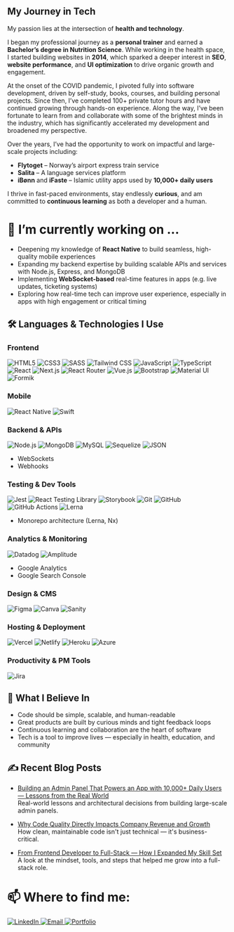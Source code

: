 ## My Journey in Tech

My passion lies at the intersection of **health and technology**.

I began my professional journey as a **personal trainer** and earned a **Bachelor’s degree in Nutrition Science**. While working in the health space, I started building websites in **2014**, which sparked a deeper interest in **SEO**, **website performance**, and **UI optimization** to drive organic growth and engagement.

At the onset of the COVID pandemic, I pivoted fully into software development, driven by self-study, books, courses, and building personal projects. Since then, I’ve completed 100+ private tutor hours and have continued growing through hands-on experience. Along the way, I’ve been fortunate to learn from and collaborate with some of the brightest minds in the industry, which has significantly accelerated my development and broadened my perspective.

Over the years, I’ve had the opportunity to work on impactful and large-scale projects including:
- **Flytoget** – Norway’s airport express train service
- **Salita** – A language services platform
- **iBønn** and **iFaste** – Islamic utility apps used by **10,000+ daily users**

I thrive in fast-paced environments, stay endlessly **curious**, and am committed to **continuous learning** as both a developer and a human.

# 🔭 I’m currently working on ...

- Deepening my knowledge of **React Native** to build seamless, high-quality mobile experiences
- Expanding my backend expertise by building scalable APIs and services with Node.js, Express, and MongoDB
- Implementing **WebSocket-based** real-time features in apps (e.g. live updates, ticketing systems)
- Exploring how real-time tech can improve user experience, especially in apps with high engagement or critical timing

## 🛠️ Languages & Technologies I Use

### Frontend
![HTML5](https://img.shields.io/badge/HTML5-%23E34F26.svg?style=for-the-badge&logo=html5&logoColor=white)
![CSS3](https://img.shields.io/badge/CSS3-%231572B6.svg?style=for-the-badge&logo=css3&logoColor=white)
![SASS](https://img.shields.io/badge/SASS-hotpink.svg?style=for-the-badge&logo=SASS&logoColor=white)
![Tailwind CSS](https://img.shields.io/badge/Tailwind_CSS-38B2AC?style=for-the-badge&logo=tailwind-css&logoColor=white)
![JavaScript](https://img.shields.io/badge/JavaScript-%23323330.svg?style=for-the-badge&logo=javascript&logoColor=%23F7DF1E)
![TypeScript](https://img.shields.io/badge/TypeScript-%23007ACC.svg?style=for-the-badge&logo=typescript&logoColor=white)
![React](https://img.shields.io/badge/React-%2320232a.svg?style=for-the-badge&logo=react&logoColor=%2361DAFB)
![Next.js](https://img.shields.io/badge/Next.js-000000?style=for-the-badge&logo=nextdotjs&logoColor=white)
![React Router](https://img.shields.io/badge/React_Router-CA4245?style=for-the-badge&logo=react-router&logoColor=white)
![Vue.js](https://img.shields.io/badge/Vue.js-%2335495e.svg?style=for-the-badge&logo=vuedotjs&logoColor=%234FC08D)
![Bootstrap](https://img.shields.io/badge/Bootstrap-%23563D7C.svg?style=for-the-badge&logo=bootstrap&logoColor=white)
![Material UI](https://img.shields.io/badge/Material_UI-0081CB?style=for-the-badge&logo=mui&logoColor=white)
![Formik](https://img.shields.io/badge/Formik-EF4444?style=for-the-badge&logo=formik&logoColor=white)

### Mobile
![React Native](https://img.shields.io/badge/React_Native-20232A?style=for-the-badge&logo=react&logoColor=61DAFB)
![Swift](https://img.shields.io/badge/Swift-FA7343?style=for-the-badge&logo=swift&logoColor=white)

### Backend & APIs
![Node.js](https://img.shields.io/badge/Node.js-339933?style=for-the-badge&logo=nodedotjs&logoColor=white)
![MongoDB](https://img.shields.io/badge/MongoDB-4EA94B?style=for-the-badge&logo=mongodb&logoColor=white)
![MySQL](https://img.shields.io/badge/MySQL-4479A1?style=for-the-badge&logo=mysql&logoColor=white)
![Sequelize](https://img.shields.io/badge/Sequelize-52B0E7?style=for-the-badge&logo=sequelize&logoColor=white)
![JSON](https://img.shields.io/badge/JSON-000000?style=for-the-badge&logo=json&logoColor=white)
- WebSockets  
- Webhooks  

### Testing & Dev Tools
![Jest](https://img.shields.io/badge/Jest-C21325?style=for-the-badge&logo=jest&logoColor=white)
![React Testing Library](https://img.shields.io/badge/React_Testing_Library-E33332?style=for-the-badge&logo=testing-library&logoColor=white)
![Storybook](https://img.shields.io/badge/Storybook-FF4785?style=for-the-badge&logo=storybook&logoColor=white)
![Git](https://img.shields.io/badge/Git-F05032?style=for-the-badge&logo=git&logoColor=white)
![GitHub](https://img.shields.io/badge/GitHub-%23121011.svg?style=for-the-badge&logo=github&logoColor=white)
![GitHub Actions](https://img.shields.io/badge/GitHub_Actions-2088FF?style=for-the-badge&logo=github-actions&logoColor=white)
![Lerna](https://img.shields.io/badge/Lerna-3B3B3B?style=for-the-badge&logo=lerna&logoColor=white)
- Monorepo architecture (Lerna, Nx)

### Analytics & Monitoring
![Datadog](https://img.shields.io/badge/Datadog-632CA6?style=for-the-badge&logo=datadog&logoColor=white)
![Amplitude](https://img.shields.io/badge/Amplitude-2D2D2D?style=for-the-badge&logo=amplitude&logoColor=00B2FF)
- Google Analytics  
- Google Search Console  

### Design & CMS
![Figma](https://img.shields.io/badge/Figma-%23F24E1E.svg?style=for-the-badge&logo=figma&logoColor=white)
![Canva](https://img.shields.io/badge/Canva-%2300C4CC.svg?style=for-the-badge&logo=Canva&logoColor=white)
![Sanity](https://img.shields.io/badge/Sanity.io-F03E2F?style=for-the-badge&logo=sanity&logoColor=white)

### Hosting & Deployment
![Vercel](https://img.shields.io/badge/Vercel-000000?style=for-the-badge&logo=vercel&logoColor=white)
![Netlify](https://img.shields.io/badge/Netlify-%23000000.svg?style=for-the-badge&logo=netlify&logoColor=#00C7B7)
![Heroku](https://img.shields.io/badge/Heroku-%23430098.svg?style=for-the-badge&logo=heroku&logoColor=white)
![Azure](https://img.shields.io/badge/Azure-0078D4?style=for-the-badge&logo=azure-devops&logoColor=white)

### Productivity & PM Tools
![Jira](https://img.shields.io/badge/Jira-0052CC?style=for-the-badge&logo=jira&logoColor=white)

## 🧠 What I Believe In

- Code should be simple, scalable, and human-readable  
- Great products are built by curious minds and tight feedback loops  
- Continuous learning and collaboration are the heart of software  
- Tech is a tool to improve lives — especially in health, education, and community

## ✍️ Recent Blog Posts

- <a href="https://medium.com/@devrmichael/building-an-admin-panel-that-powers-an-app-with-10-000-daily-users-lessons-from-real-world-68e3d6b2de95" target="_blank"> Building an Admin Panel That Powers an App with 10,000+ Daily Users — Lessons from the Real World</a>  
  Real-world lessons and architectural decisions from building large-scale admin panels.

- <a href="https://medium.com/@devrmichael/why-code-quality-directly-impacts-company-revenue-and-growth-dbc310dd9903" target="_blank"> Why Code Quality Directly Impacts Company Revenue and Growth</a>  
  How clean, maintainable code isn't just technical — it's business-critical.

- <a href="https://medium.com/@devrmichael/from-frontend-developer-to-full-stack-how-i-expanded-my-skill-set-f785cef6f469" target="_blank"> From Frontend Developer to Full-Stack — How I Expanded My Skill Set</a>  
  A look at the mindset, tools, and steps that helped me grow into a full-stack role.

# 📫 Where to find me:

<a href="https://www.linkedin.com/in/michaelsiddiqi/" target="_blank">
  <img src="https://img.shields.io/badge/LinkedIn-%230077B5.svg?style=for-the-badge&logo=linkedin&logoColor=white" alt="LinkedIn" />
</a>
<a href="mailto:siddiqimichael@gmail.com" target="_blank">
  <img src="https://img.shields.io/badge/Email-D14836?style=for-the-badge&logo=gmail&logoColor=white" alt="Email" />
</a>
<a href="https://devrmichael.com/" target="_blank">
  <img src="https://img.shields.io/badge/Portfolio-000000?style=for-the-badge&logo=About.me&logoColor=white" alt="Portfolio" />
</a>

